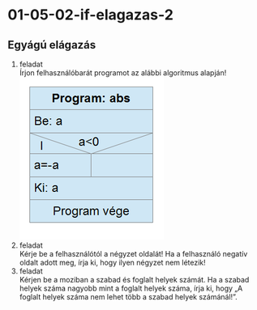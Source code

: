 # 01-05-02-if-elagazas-2
## Egyágú elágazás
1. feladat  
Írjon felhasználóbarát programot az alábbi algoritmus alapján!  
![Stuktogram](https://github.com/java-eclipse-introduction-tasks/01-05-02-if-elagazas-2/blob/main/alg_if_stuk_abs.png?raw=true)  
2. feladat  
Kérje be a felhasználótól a négyzet oldalát! Ha a felhasználó negatív oldalt adott meg, írja ki, hogy ilyen négyzet nem létezik!  
3. feladat  
Kérjen be a moziban a szabad és foglalt helyek számát. Ha a szabad helyek száma nagyobb mint a foglalt helyek száma, írja ki, hogy „A foglalt helyek száma nem lehet több a szabad helyek számánál!”.
